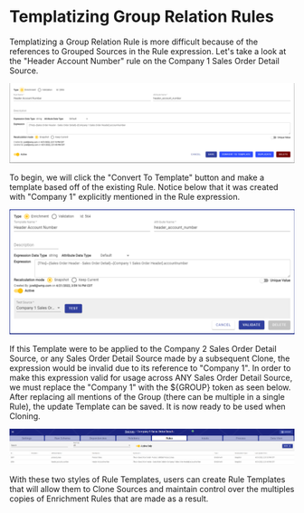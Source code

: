 # Templatizing Group Relation Rules

Templatizing a Group Relation Rule is more difficult because of the references to Grouped Sources in the Rule expression. Let's take a look at the "Header Account Number" rule on the Company 1 Sales Order Detail Source.

![The Header Account Number Rule](<../../../.gitbook/assets/image (416).png>)

To begin, we will click the "Convert To Template" button and make a template based off of the existing Rule. Notice below that it was created with "Company 1" explicitly mentioned in the Rule expression.

![The Header Account Number Rule Template made based off of Company 1](<../../../.gitbook/assets/image (401) (1).png>)

If this Template were to be applied to the Company 2 Sales Order Detail Source, or any Sales Order Detail Source made by a subsequent Clone, the expression would be invalid due to its reference to "Company 1". In order to make this expression valid for usage across ANY Sales Order Detail Source, we must replace the "Company 1" with the ${GROUP} token as seen below. After replacing all mentions of the Group (there can be multiple in a single Rule), the update Template can be saved. It is now ready to be used when Cloning.

&#x20;

![The Header Account Number Rule Template updated to use the GROUP Token](<../../../.gitbook/assets/image (388).png>)

With these two styles of Rule Templates, users can create Rule Templates that will allow them to Clone Sources and maintain control over the multiples copies of Enrichment Rules that are made as a result.
